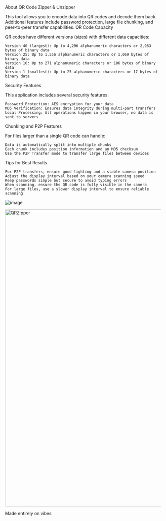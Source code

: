 

About QR Code Zipper & Unzipper

This tool allows you to encode data into QR codes and decode them back. Additional features include password protection, large file chunking, and peer-to-peer transfer capabilities.
QR Code Capacity

QR codes have different versions (sizes) with different data capacities:

    Version 40 (largest): Up to 4,296 alphanumeric characters or 2,953 bytes of binary data
    Version 25: Up to 1,556 alphanumeric characters or 1,069 bytes of binary data
    Version 10: Up to 271 alphanumeric characters or 186 bytes of binary data
    Version 1 (smallest): Up to 25 alphanumeric characters or 17 bytes of binary data

Security Features

This application includes several security features:

    Password Protection: AES encryption for your data
    MD5 Verification: Ensures data integrity during multi-part transfers
    Local Processing: All operations happen in your browser, no data is sent to servers

Chunking and P2P Features

For files larger than a single QR code can handle:

    Data is automatically split into multiple chunks
    Each chunk includes position information and an MD5 checksum
    Use the P2P Transfer mode to transfer large files between devices

Tips for Best Results

    For P2P transfers, ensure good lighting and a stable camera position
    Adjust the display interval based on your camera scanning speed
    Keep passwords simple but secure to avoid typing errors
    When scanning, ensure the QR code is fully visible in the camera
    For large files, use a slower display interval to ensure reliable scanning

![image](https://github.com/user-attachments/assets/92a394a0-b563-47ce-bdcd-a90dd4af7c3b)

<img width="960" alt="QRZipper" src="https://github.com/user-attachments/assets/332261dd-067f-47cd-bfe4-36349c825fc9" />

Made entirely on vibes
